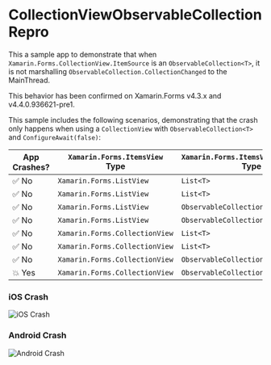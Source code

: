 # CollectionViewObservableCollectionRepro
 This a sample app to demonstrate that when `Xamarin.Forms.CollectionView.ItemSource` is an `ObservableCollection<T>`, it is not marshalling `ObservableCollection.CollectionChanged` to the MainThread.
 
This behavior has been confirmed on Xamarin.Forms v4.3.x and v4.4.0.936621-pre1.

This sample includes the following scenarios, demonstrating that the crash only happens when using a `CollectionView` with  `ObservableCollection<T>` and `ConfigureAwait(false)`:

| App Crashes? | `Xamarin.Forms.ItemsView` Type | `Xamarin.Forms.ItemsView.ItemSource` Type | `ConfigureAwait` | 
| ------- | ------------------------------ | ----------------------------------------- | ---------------- |
| ✅ No | `Xamarin.Forms.ListView` | `List<T>` | `true` | 
| ✅ No | `Xamarin.Forms.ListView` | `List<T>` | `false` | 
| ✅ No | `Xamarin.Forms.ListView` | `ObservableCollection<T>` | `true` | 
| ✅ No | `Xamarin.Forms.ListView` | `ObservableCollection<T>` | `false` | 
| ✅ No | `Xamarin.Forms.CollectionView` | `List<T>` | `true` | 
| ✅ No | `Xamarin.Forms.CollectionView` | `List<T>` | `false` | 
| ✅ No | `Xamarin.Forms.CollectionView` | `ObservableCollection<T>` | `true` | 
| 💥 Yes | `Xamarin.Forms.CollectionView` | `ObservableCollection<T>` | `false` | 

### iOS Crash
![iOS Crash](https://user-images.githubusercontent.com/13558917/68251198-75bec980-ffd7-11e9-8622-6a045421a732.gif)

### Android Crash
![Android Crash](https://user-images.githubusercontent.com/13558917/68251544-3ba1f780-ffd8-11e9-85c2-386ef56467c3.gif)
 
